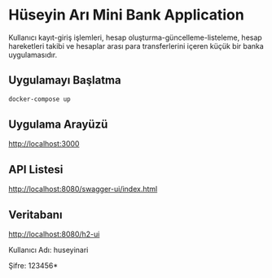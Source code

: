 # Hüseyin Arı Mini Bank Application

Kullanıcı kayıt-giriş işlemleri, hesap oluşturma-güncelleme-listeleme, hesap hareketleri takibi ve hesaplar arası para transferlerini içeren küçük bir banka uygulamasıdır.



## Uygulamayı Başlatma

```bash
docker-compose up
```

## Uygulama Arayüzü
[http://localhost:3000](http://localhost:3000)

## API Listesi
[http://localhost:8080/swagger-ui/index.html](http://localhost:8080/swagger-ui/index.html)

## Veritabanı
[http://localhost:8080/h2-ui](http://localhost:8080/h2-ui)

Kullanıcı Adı: huseyinari

Şifre: 123456*
